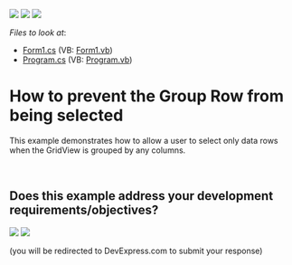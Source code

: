 <!-- default badges list -->
[![](https://img.shields.io/badge/Open_in_DevExpress_Support_Center-FF7200?style=flat-square&logo=DevExpress&logoColor=white)](https://supportcenter.devexpress.com/ticket/details/E460)
[![](https://img.shields.io/badge/📖_How_to_use_DevExpress_Examples-e9f6fc?style=flat-square)](https://docs.devexpress.com/GeneralInformation/403183)
[![](https://img.shields.io/badge/💬_Leave_Feedback-feecdd?style=flat-square)](#does-this-example-address-your-development-requirementsobjectives)
<!-- default badges end -->
<!-- default file list -->
*Files to look at*:

* [Form1.cs](./CS/Q183147/Form1.cs) (VB: [Form1.vb](./VB/Q183147/Form1.vb))
* [Program.cs](./CS/Q183147/Program.cs) (VB: [Program.vb](./VB/Q183147/Program.vb))
<!-- default file list end -->
# How to prevent the Group Row from being selected


<p>This example demonstrates how to allow a user to select only data rows when the GridView is grouped by any columns.</p>

<br/>


<!-- feedback -->
## Does this example address your development requirements/objectives?

[<img src="https://www.devexpress.com/support/examples/i/yes-button.svg"/>](https://www.devexpress.com/support/examples/survey.xml?utm_source=github&utm_campaign=winforms-grid-prevent-focusing-group-row&~~~was_helpful=yes) [<img src="https://www.devexpress.com/support/examples/i/no-button.svg"/>](https://www.devexpress.com/support/examples/survey.xml?utm_source=github&utm_campaign=winforms-grid-prevent-focusing-group-row&~~~was_helpful=no)

(you will be redirected to DevExpress.com to submit your response)
<!-- feedback end -->
